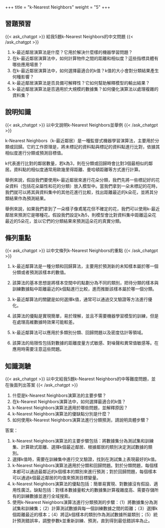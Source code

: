 +++
title = "k-Nearest Neighbors"
weight = "5"
+++
## 習題預習
{{< ask_chatgpt >}}
給我5題k-Nearest Neighbors的中文問題
{{< /ask_chatgpt >}}

1. k-最近鄰居演算法是什麼？它用於解決什麼樣的機器學習問題？
2. 在k-最近鄰居演算法中，如何計算物件之間的距離和相似度？這些指標具體有哪些應用場景？
3. 在k-最近鄰居演算法中，如何選擇最適合的k值？k值的大小會對分類結果產生何種影響？
4. k-最近鄰居演算法是否具備可解釋性？它如何幫助解釋模型的輸出結果？
5. k-最近鄰居演算法是否適用於大規模的數據集？如何優化演算法以處理複雜的資料集？   

## 說明知識
{{< ask_chatgpt >}}
以中文說明k-Nearest Neighbors並舉例
{{< /ask_chatgpt >}}

k-Nearest Neighbors（k-最近鄰居）是一種監督式機器學習演算法，主要用於分類或回歸。它的工作原理是，將未標記的資料點與標記的資料點進行比對，依據其相似度進行分類或預測目標值。

k代表進行比對的鄰居數量，若k為3，則在分類或回歸時會比對3個最相似的鄰居。資料點的相似度通常用歐幾里得距離、曼哈頓距離等方式進行計算。

舉例來說，假設我們要使用k-最近鄰居來進行花朵分類，我們先將一些標記好的花朵資料（包括花朵屬性和花的分類）放入模型中。當我們拿到一朵未標記的花時，我們就可以將其與資料集中的其他花進行比較，找出距離最近的k朵花，並將其分類結果作為預測結果。

舉例來說，如果我們拿到了一朵樣子像鳶尾花但不確定的花，我們可以使用k-最近鄰居來預測它是哪種花。假設我們設定k為5，則模型會比對資料集中距離這朵花最近的5朵花，並以它們的分類結果來預測這朵花的真實分類。   

## 條列重點
{{< ask_chatgpt >}}
以中文條列k-Nearest Neighbors的重點
{{< /ask_chatgpt >}}

1. k-最近鄰算法是一種分類和回歸算法，主要用於預測新的未知樣本屬於哪一個分類或者預測該樣本的數值。

2. 該算法的基本思想是將樣本空間中的點劃分為不同的類別，把待分類的樣本與訓練數據點中距離最近的k個點進行比較，進而推斷該樣本屬於哪一個分類。

3. k-最近鄰算法的關鍵是如何選擇k值，通常可以通過交叉驗證等方法進行優化。

4. 該算法的優點是實現簡單，易於理解，並且不需要機器學習模型的訓練，但是在處理高維數據時效果可能較差。

5. k-最近鄰算法可以應用於多類別分類、回歸問題以及密度估計等領域。

6. 該算法的局限性包括對數據的距離度量方式敏感、對噪聲和異常值敏感等。在應用時需要注意這些問題。   

## 知識測驗
{{< ask_chatgpt >}}
以中文給我5題k-Nearest Neighbors的中等難度問題，並在後面列出答案
{{< /ask_chatgpt >}}

1. 什麼是k-Nearest Neighbors演算法的主要步驟？
2. 在k-Nearest Neighbors演算法中，如何選擇最適合的k值？
3. k-Nearest Neighbors演算法適用於哪些問題，並解釋原因？
4. k-Nearest Neighbors演算法的優缺點分別是什麼？
5. 如何使用k-Nearest Neighbors演算法進行分類預測，請說明具體步驟？

答案：
1. k-Nearest Neighbors演算法的主要步驟包括：將數據集分為測試集和訓練集、計算歐式距離、選擇k個最近鄰居、根據鄰居的類別決定測試數據的類別。
2. 選擇k值時，需要在訓練集中進行交叉驗證，找到在測試集上表現最好的k值。
3. k-Nearest Neighbors演算法適用於分類和回歸問題。對於分類問題，每個樣本都可以通過最鄰近的k個樣本的類別來進行預測；對於回歸問題，每個樣本可以通過k個最近鄰居的均值來預測目標變量。
4. k-Nearest Neighbors演算法的優點包括：簡單易實現、對數據沒有假設、適用性廣泛。缺點包括：對樣本數據量較大的數據集計算複雜度高、需要存儲所有的訓練數據並進行全域搜索。
5. 使用k-Nearest Neighbors演算法進行分類預測的步驟：（1）將數據集分為測試集和訓練集；（2）計算測試數據與每一個訓練數據之間的距離；（3）選擇k個距離最近的樣本；（4）將這k個樣本的類別作為測試數據所屬類別；（5）統計預測錯誤率，調整參數k並重新訓練、預測，直到得到最低錯誤率為止。   

